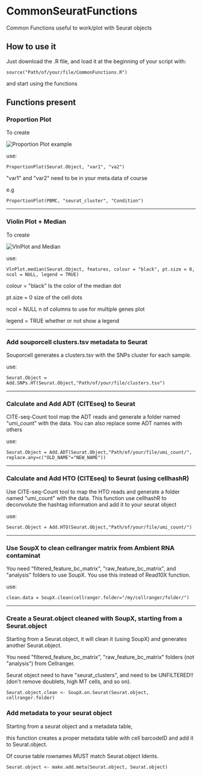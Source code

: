 # CommonSeuratFunctions
Common Functions useful to work/plot with Seurat objects

## How to use it
Just download the .R file, and load it at the beginning of your script with:

```
source("Path/of/your/file/CommonFunctions.R")
```

and start using the functions

## Functions present

### Proportion Plot
To create

![Proportion Plot example](https://i.stack.imgur.com/4fPY5.png)

use:
```
ProportionPlot(Seurat.Object, "var1", "va2")
```

"var1" and "var2" need to be in your meta.data of course

e.g
```
ProportionPlot(PBMC, "seurat_cluster", "Condition")
```

---

### Violin Plot + Median
To create

![VlnPlot and Median](https://user-images.githubusercontent.com/34346930/161740981-db3f078d-df2b-4841-a669-ade8b56c821e.png)

use:
```
VlnPlot.median(Seurat.Object, features, colour = "black", pt.size = 0, ncol = NULL, legend = TRUE)
```

colour = "black"    Is the color of the median dot

pt.size = 0         size of the cell dots

ncol = NULL         n of columns to use for multiple genes plot

legend = TRUE       whether or not show a legend

---

### Add souporcell clusters.tsv metadata to Seurat

Souporcell generates a clusters.tsv with the SNPs cluster for each sample.

use:
```
Seurat.Object = Add.SNPs.HT(Seurat.Object,"Path/of/your/file/clusters.tsv")
```

---

### Calculate and Add ADT (CITEseq) to Seurat

CITE-seq-Count tool map the ADT reads and generate a folder named "umi_count" with the data.
You can also replace some ADT names with others 

use:
```
Seurat.Object = Add.ADT(Seurat.Object,"Path/of/your/file/umi_count/", replace.any=c("OLD_NAME"="NEW_NAME"))
```

---

### Calculate and Add HTO (CITEseq) to Seurat (using cellhashR)

Use CITE-seq-Count tool to map the HTO reads and generate a folder named "umi_count" with the data. 
This function use cellhashR to deconvolute the hashtag information and add it to your seurat object

use:
```
Seurat.Object = Add.HTO(Seurat.Object,"Path/of/your/file/umi_count/")
```

---

### Use SoupX to clean cellranger matrix from Ambient RNA contaminat

You need "filtered_feature_bc_matrix", "raw_feature_bc_matrix", and "analysis" folders to use SoupX. You use this instead of Read10X function.

use:
```
clean.data = SoupX.clean(cellranger.folder="/my/cellranger/folder/")
```

---

### Create a Seurat.object cleaned with SoupX, starting from a Seurat.object

Starting from a Seurat.object, it will clean it (using SoupX) and generates another Seurat.object.

You need "filtered_feature_bc_matrix", "raw_feature_bc_matrix" folders (not "analysis")  from Cellranger. 

Seurat object need to have "seurat_clusters", and need to be UNFILTERED!! (don't remove doublets, high MT cells, and so on).

```
Seurat.object.clean <- SoupX.on.Seurat(Seurat.object, cellranger.folder)
```

### Add metadata to your seurat object

Starting from a seurat object and a metadata table, 

this function creates a proper metadata table with cell barcodeID and add it to Seurat.object.

Of course table rownames MUST match Seurat.object Idents. 

```
Seurat.object <- make.add.meta(Seurat.object, Seurat.object)
```
